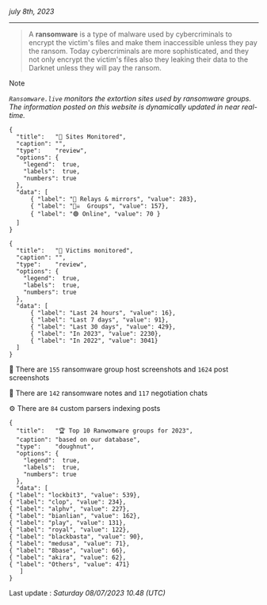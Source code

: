 _july 8th, 2023_

---

> A **ransomware** is a type of malware used by cybercriminals to encrypt the victim's files and make them inaccessible unless they pay the ransom. Today cybercriminals are more sophisticated, and they not only encrypt the victim's files also they leaking their data to the Darknet unless they will pay the ransom.


>[!NOTE]
>_`Ransomware.live` monitors the extortion sites used by ransomware groups. The information posted on this website is dynamically updated in near real-time._

```charty
{
  "title":   "🔎 Sites Monitored",
  "caption": "",
  "type":    "review",
  "options": {
    "legend":  true,
    "labels":  true,
    "numbers": true
  },
  "data": [
      { "label": "📡 Relays & mirrors", "value": 283},
      { "label": "🏴‍☠️  Groups", "value": 157},
      { "label": "🟢 Online", "value": 70 }
  ]
}
```
```charty
{
  "title":   "📆 Victims monitored",
  "caption": "",
  "type":    "review",
  "options": {
    "legend":  true,
    "labels":  true,
    "numbers": true
  },
  "data": [
      { "label": "Last 24 hours", "value": 16},
      { "label": "Last 7 days", "value": 91},
      { "label": "Last 30 days", "value": 429},
      { "label": "In 2023", "value": 2230},
      { "label": "In 2022", "value": 3041}
  ]
}
```
📸 There are `155` ransomware group host screenshots and `1624` post screenshots

📝 There are `142` ransomware notes and `117` negotiation chats

⚙️ There are `84` custom parsers indexing posts
```charty
{
  "title":   "🏆 Top 10 Ranwomware groups for 2023",
  "caption": "based on our database",
  "type":    "doughnut",
  "options": {
    "legend":  true,
    "labels":  true,
    "numbers": true
  },
  "data": [
{ "label": "lockbit3", "value": 539},
{ "label": "clop", "value": 234},
{ "label": "alphv", "value": 227},
{ "label": "bianlian", "value": 162},
{ "label": "play", "value": 131},
{ "label": "royal", "value": 122},
{ "label": "blackbasta", "value": 90},
{ "label": "medusa", "value": 71},
{ "label": "8base", "value": 66},
{ "label": "akira", "value": 62},
{ "label": "Others", "value": 471}
   ]
}
```

Last update : _Saturday 08/07/2023 10.48 (UTC)_

